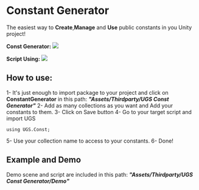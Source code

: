 # Constant Generator

The easiest way to **Create**,**Manage** and **Use** public constants in you Unity project!

**Const Generator:**
<img src="https://drive.google.com/file/d/1QhTXvEL2-olVdUKLE8Cscx11IUaVFcg5/view?usp=sharing"/>

**Script Using:**
<img src="https://drive.google.com/file/d/1jiuhl4rk1AQWk9CJioFwHN8IWd9b1UoX/view?usp=sharing"/>


##  How to use:
1- It's just enough to import package to your project and click on **ConstantGenerator** in this path:
***"Assets/Thirdparty/UGS Const Generator"***
2- Add as many collections as you want and Add your constants to them.
3- Click on Save button
4- Go to your target script and import UGS
```
using UGS.Const;
```
5- Use your collection name to access to your constants.
6- Done!


##  Example and Demo
Demo scene and script are included in this path:
***"Assets/Thirdparty/UGS Const Generator/Demo"***